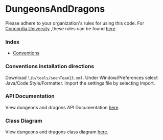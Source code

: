 # DungeonsAndDragons
Please adhere to your organization's rules for using this code. For [Concordia University](http://www.concordia.ca) ,these rules can be found [here](http://www.concordia.ca/students/academic-integrity/offences.html).

### Index
- [Conventions](https://github.com/prasadamsaiteja/DungeonsAndDragons/wiki/Conventions)

### Conventions installation directions
Download `lib/tools/soenTeam13.xml`. Under Window/Preferences select Java/Code Style/Formatter. Import the settings file by selecting Import.

### API Documentation
View dungeons and dragons API Documentation [here](https://dungeons-and-dragons.000webhostapp.com/).

### Class Diagram
View dungeons and dragons class diagram [here](https://github.com/prasadamsaiteja/DungeonsAndDragons/blob/master/img/class%20diagram.png).
